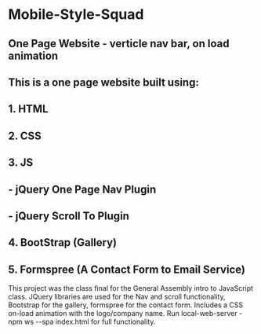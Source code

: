 # **Mobile-Style-Squad**

## One Page Website - verticle nav bar, on load animation

## This is a one page website built using: 
## 1. HTML
## 2. CSS
## 3. JS
  ## -  jQuery One Page Nav Plugin
  ## -  jQuery Scroll To Plugin
## 4. BootStrap (Gallery)
## 5. Formspree (A Contact Form to Email Service)

This project was the class final for the General Assembly intro to JavaScript class.
JQuery libraries are used for the Nav and scroll functionality, Bootstrap for the gallery, formspree for the contact form. 
Includes a CSS on-load animation with the logo/company name.
Run local-web-server - npm    ws --spa index.html for full functionality.

